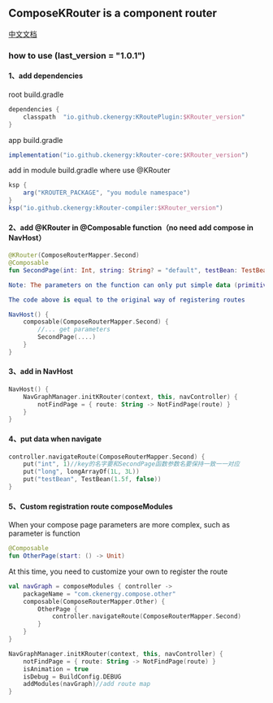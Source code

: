 ## ComposeKRouter is a component router

[中文文档](Readme-CN.MD)

### how to use (last_version = "1.0.1")

#### 1、add dependencies
root build.gradle
``` groovy
dependencies {
    classpath  "io.github.ckenergy:KRoutePlugin:$KRouter_version"
}
```
app build.gradle
``` groovy
implementation("io.github.ckenergy:kRouter-core:$KRouter_version")
```
add in module build.gradle where use @KRouter
```groovy
ksp {
    arg("KROUTER_PACKAGE", "you module namespace")
}
ksp("io.github.ckenergy:kRouter-compiler:$KRouter_version")
```


#### 2、add @KRouter in @Composable function（no need add compose in NavHost）
``` kotlin
@KRouter(ComposeRouterMapper.Second)
@Composable
fun SecondPage(int: Int, string: String? = "default", testBean: TestBean, vararg long: Long)

Note: The parameters on the function can only put simple data (primitives , string and beans, because this piece is serialized by Gson)

The code above is equal to the original way of registering routes

NavHost() {
    composable(ComposeRouterMapper.Second) {
        //... get parameters
        SecondPage(....)
    }
}

```
#### 3、add in NavHost
``` kotlin
NavHost() {
    NavGraphManager.initKRouter(context, this, navController) {
        notFindPage = { route: String -> NotFindPage(route) }
    }
}
```
#### 4、put data when navigate
``` kotlin
controller.navigateRoute(ComposeRouterMapper.Second) {
    put("int", 1)//key的名字要和SecondPage函数参数名要保持一致一一对应
    put("long", longArrayOf(1L, 3L))
    put("testBean", TestBean(1.5f, false))
}
```


#### 5、Custom registration route **composeModules**
When your compose page parameters are more complex, such as parameter is function
``` kotlin
@Composable
fun OtherPage(start: () -> Unit)
```
At this time, you need to customize your own to register the route
``` kotlin
val navGraph = composeModules { controller ->
    packageName = "com.ckenergy.compose.other"
    composable(ComposeRouterMapper.Other) {
        OtherPage {
            controller.navigateRoute(ComposeRouterMapper.Second)
        }
    }
}

NavGraphManager.initKRouter(context, this, navController) {
    notFindPage = { route: String -> NotFindPage(route) }
    isAnimation = true
    isDebug = BuildConfig.DEBUG
    addModules(navGraph)//add route map
}
```
